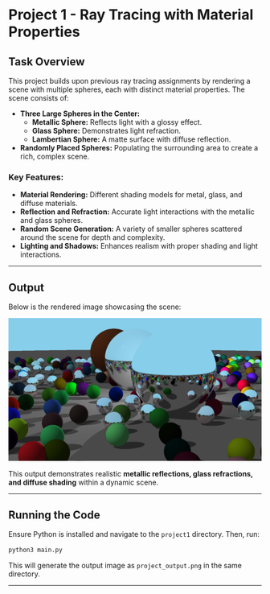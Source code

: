 # Project 1 - Ray Tracing with Material Properties

## Task Overview
This project builds upon previous ray tracing assignments by rendering a scene with multiple spheres, each with distinct material properties. The scene consists of:
- **Three Large Spheres in the Center:**
  - **Metallic Sphere:** Reflects light with a glossy effect.
  - **Glass Sphere:** Demonstrates light refraction.
  - **Lambertian Sphere:** A matte surface with diffuse reflection.
- **Randomly Placed Spheres:** Populating the surrounding area to create a rich, complex scene.

### Key Features:
- **Material Rendering:** Different shading models for metal, glass, and diffuse materials.
- **Reflection and Refraction:** Accurate light interactions with the metallic and glass spheres.
- **Random Scene Generation:** A variety of smaller spheres scattered around the scene for depth and complexity.
- **Lighting and Shadows:** Enhances realism with proper shading and light interactions.

---

## Output
Below is the rendered image showcasing the scene:

![Rendered Output - Material Spheres](project_output.png)

This output demonstrates realistic **metallic reflections, glass refractions, and diffuse shading** within a dynamic scene.

---

## Running the Code
Ensure Python is installed and navigate to the `project1` directory. Then, run:

```bash
python3 main.py
```

This will generate the output image as `project_output.png` in the same directory.

---

